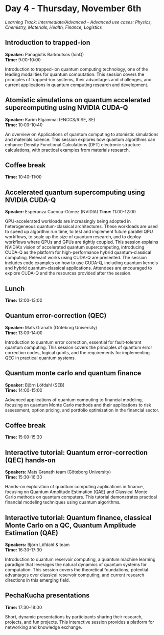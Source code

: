 # Day 4 - Thursday, November 6th

*Learning Track: Intermediate/Advanced - Advanced use cases: Physics, Chemistry, Materials, Health, Finance, Logistics*

## Introduction to trapped-ion
**Speaker:** Panagiotis Barkoutsos (IonQ)  
**Time:** 9:00-10:00

Introduction to trapped-ion quantum computing technology, one of the leading modalities for quantum computation. This session covers the principles of trapped-ion systems, their advantages and challenges, and current applications in quantum computing research and development.

## Atomistic simulations on quantum accelerated supercomputing using NVIDIA CUDA-Q
**Speaker:** Karim Elgammal (ENCCS/RISE, SE)  
**Time:** 10:00-10:40

An overview on Applications of quantum computing to atomistic simulations and materials science. This session explores how quantum algorithms can enhance Density Functional Calculations (DFT) electronic structure calculations, with practical examples from materials research.

## Coffee break
**Time:** 10:40-11:00

## Accelerated quantum supercomputing using NVIDIA CUDA-Q
**Speaker:** Esperanza Cuenca-Gómez (NVIDIA)
**Time:** 11:00-12:00

GPU-accelerated workloads are increasingly being adopted in heterogeneous quantum-classical architectures. These workloads are used to speed up algorithm run time, to test and implement future parallel QPU workflows, to scale up the size of quantum research, and to deploy workflows where QPUs and GPUs are tightly coupled. This session explains NVIDIA’s vision of accelerated quantum supercomputing, introducing CUDA-Q as the platform for high-performance hybrid quantum-classical computing. Relevant works using CUDA-Q are presented. The session includes code examples on how to use CUDA-Q, including quantum kernels and hybrid quantum-classical applications. Attendees are encouraged to explore CUDA-Q and the resources provided after the session.

## Lunch
**Time:** 12:00-13:00

## Quantum error-correction (QEC)
**Speaker:** Mats Granath (Göteborg University)  
**Time:** 13:00-14:00

Introduction to quantum error correction, essential for fault-tolerant quantum computing. This session covers the principles of quantum error correction codes, logical qubits, and the requirements for implementing QEC in practical quantum systems.

## Quantum monte carlo and quantum finance
**Speaker:** Björn Löfdahl (SEB)  
**Time:** 14:00-15:00

Advanced applications of quantum computing to financial modeling, focusing on quantum Monte Carlo methods and their applications to risk assessment, option pricing, and portfolio optimization in the financial sector.

## Coffee break
**Time:** 15:00-15:30

## Interactive tutorial: Quantum error-correction (QEC) hands-on
**Speakers:** Mats Granath team (Göteborg University)  
**Time:** 15:30-16:30

Hands-on exploration of quantum computing applications in finance, focusing on Quantum Amplitude Estimation (QAE) and Classical Monte Carlo methods on quantum computers. This tutorial demonstrates practical financial modeling techniques using quantum algorithms.

## Interactive tutorial: Quantum finance, classical Monte Carlo on a QC, Quantum Amplitude Estimation (QAE)
**Speakers:** Björn Löfdahl & team  
**Time:** 16:30-17:30

Introduction to quantum reservoir computing, a quantum machine learning paradigm that leverages the natural dynamics of quantum systems for computation. This session covers the theoretical foundations, potential advantages over classical reservoir computing, and current research directions in this emerging field.

## PechaKucha presentations
**Time:** 17:30-18:00

Short, dynamic presentations by participants sharing their research, projects, and fun projects. This interactive session provides a platform for networking and knowledge exchange.